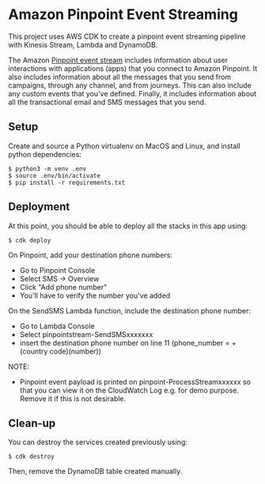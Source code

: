 # Amazon Pinpoint Event Streaming

This project uses AWS CDK to create a pinpoint event streaming pipeline with Kinesis Stream, Lambda and DynamoDB.

The Amazon [Pinpoint event stream](https://docs.aws.amazon.com/pinpoint/latest/developerguide/event-streams.html) includes information about user interactions with applications (apps) that you connect to Amazon Pinpoint. It also includes information about all the messages that you send from campaigns, through any channel, and from journeys. This can also include any custom events that you've defined. Finally, it includes information about all the transactional email and SMS messages that you send.

## Setup

Create and source a Python virtualenv on MacOS and Linux, and install python dependencies:

```
$ python3 -m venv .env
$ source .env/bin/activate
$ pip install -r requirements.txt
```

## Deployment

At this point, you should be able to deploy all the stacks in this app using:

```shell
$ cdk deploy
```
On Pinpoint, add your destination phone numbers:
- Go to Pinpoint Console
- Select SMS -> Overview
- Click "Add phone number"
- You'll have to verify the number you've added

On the SendSMS Lambda function, include the destination phone number:
- Go to Lambda Console
- Select pinpointstream-SendSMSxxxxxxx
- insert the destination phone number on line 11 (phone_number = +(country code)(number))

NOTE:
- Pinpoint event payload is printed on pinpoint-ProcessStreamxxxxxx so that you can view it on the CloudWatch Log e.g. for demo purpose. Remove it if this is not desirable. 

## Clean-up

You can destroy the services created previously using:

```shell
$ cdk destroy
```

Then, remove the DynamoDB table created manually.